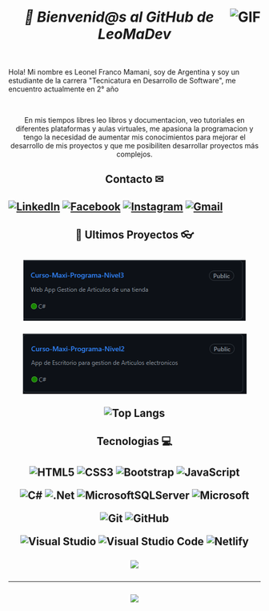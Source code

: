 # <img align="right" alt="GIF" src="https://raw.githubusercontent.com/rahul-jha98/rahul-jha98/main/techstack.gif" style="max-width: 100%; display: inline-block;" data-target="animated-image.originalImage"> 

<h1 style="font-weight:bold; font-style:italic; text-align: center;"> 👋 Bienvenid@s al GitHub de LeoMaDev </h1>
<br>

<p style="text-align center;">Hola! Mi nombre es Leonel Franco Mamani, soy de Argentina y soy un estudiante de la carrera "Tecnicatura en Desarrollo de Software", me encuentro actualmente en 2° año</p>
<br>

<p style="text-align:center;">En mis tiempos libres leo libros y documentacion, veo tutoriales en diferentes plataformas y aulas virtuales, me apasiona la programacion y tengo la necesidad de aumentar mis conocimientos para mejorar el desarrollo de mis proyectos  y que me posibiliten desarrollar proyectos más complejos. </p>

<h2 style="text-align:center;">Contacto ✉<h2>

[![LinkedIn](https://img.shields.io/badge/linkedin-%230077B5.svg?style=for-the-badge&logo=linkedin&logoColor=white)](https://www.linkedin.com/in/leonel-franco-maman%C3%AD-018b04128/)
[![Facebook](https://img.shields.io/badge/Facebook-%231877F2.svg?style=for-the-badge&logo=Facebook&logoColor=white)](https://www.facebook.com/leonel.mamani.714/)
[![Instagram](https://img.shields.io/badge/Instagram-%23E4405F.svg?style=for-the-badge&logo=Instagram&logoColor=white)](https://www.instagram.com/leonelfranco09/)
[![Gmail](https://img.shields.io/badge/Gmail-D14836?style=for-the-badge&logo=gmail&logoColor=white)](mailto:leonelfranco09@gmail.com)

<h2 style="text-align:center;">📁 Ultimos Proyectos 👓<h2>

<div style="text-align:center;">

[![proyecto ASP.Net](https://github.com/leoMa23/imagen-de-repo/blob/main/proyectogit3.png?raw=true)](https://github.com/leoMa23/Curso-Maxi-Programa-Nivel3)

[![proyecto C#](https://github.com/leoMa23/imagen-de-repo/blob/main/proyectogit2.png?raw=true)](https://github.com/leoMa23/Curso-Maxi-Programa-Nivel2)


![Top Langs](https://github-readme-stats.vercel.app/api/top-langs/?username=leoMa23&layout=compact)

</div>
<h2 style="text-align:center;">Tecnologias 💻<h2>

<div style="text-align: center;">

![HTML5](https://img.shields.io/badge/html5-%23E34F26.svg?style=for-the-badge&logo=html5&logoColor=white)
![CSS3](https://img.shields.io/badge/css3-%231572B6.svg?style=for-the-badge&logo=css3&logoColor=white)
![Bootstrap](https://img.shields.io/badge/bootstrap-%238511FA.svg?style=for-the-badge&logo=bootstrap&logoColor=white)
![JavaScript](https://img.shields.io/badge/javascript-%23323330.svg?style=for-the-badge&logo=javascript&logoColor=%23F7DF1E)

![C#](https://img.shields.io/badge/c%23-%23239120.svg?style=for-the-badge&logo=csharp&logoColor=white)
![.Net](https://img.shields.io/badge/.NET-5C2D91?style=for-the-badge&logo=.net&logoColor=white)
![MicrosoftSQLServer](https://img.shields.io/badge/Microsoft%20SQL%20Server-CC2927?style=for-the-badge&logo=microsoft%20sql%20server&logoColor=white)
![Microsoft](https://img.shields.io/badge/Microsoft-0078D4?style=for-the-badge&logo=microsoft&logoColor=white)

![Git](https://img.shields.io/badge/git-%23F05033.svg?style=for-the-badge&logo=git&logoColor=white)
![GitHub](https://img.shields.io/badge/github-%23121011.svg?style=for-the-badge&logo=github&logoColor=white)

![Visual Studio](https://img.shields.io/badge/Visual%20Studio-5C2D91.svg?style=for-the-badge&logo=visual-studio&logoColor=white)
![Visual Studio Code](https://img.shields.io/badge/Visual%20Studio%20Code-0078d7.svg?style=for-the-badge&logo=visual-studio-code&logoColor=white)
![Netlify](https://img.shields.io/badge/netlify-%23000000.svg?style=for-the-badge&logo=netlify&logoColor=#00C7B7)



![](https://quotes-github-readme.vercel.app/api?type=horizontal&theme=dark)

---
[![](https://visitcount.itsvg.in/api?id=leoMa23&icon=2&color=6)](https://visitcount.itsvg.in)
</div>
